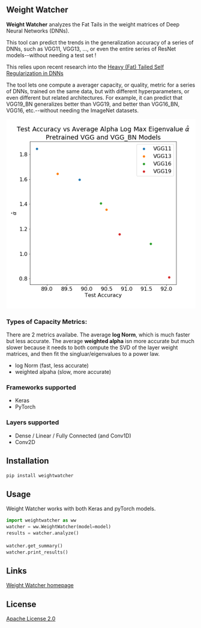 ## Weight Watcher

**Weight Watcher** analyzes the Fat Tails in the  weight matrices of Deep Neural Networks (DNNs).

This tool can predict the trends in the generalization accuracy of a series of DNNs, such as VGG11, VGG13, ...,
or even the entire series of ResNet models--without needing a test set !

This relies upon recent research into the [Heavy (Fat) Tailed Self Regularization in DNNs](https://openreview.net/forum?id=SJeFNoRcFQ)
 
The tool lets one compute a averager capacity, or quality, metric for a series of  DNNs, trained on the same data, but with different hyperparameters, or even different but related architectures. For example, it can predict that VGG19_BN generalizes better than VGG19, and better than VGG16_BN, VGG16, etc.--without needing the ImageNet datasets.


![alt text](https://github.com/CalculatedContent/PredictingTestAccuracies/blob/master/img/vgg-w_alphas.png)


### Types of Capacity Metrics:
There are 2 metrics availabe. The average **log Norm**, which is much faster but less accurate.
The average **weighted alpha** isn more accurate but much slower because it needs to both compute the SVD of the layer weight matrices, and then
fit the singluar/eigenvalues to a power law.

- log Norm (fast, less accurate)
- weighted alpaha (slow, more accurate)


### Frameworks supported

- Keras
- PyTorch


### Layers supported 

- Dense / Linear / Fully Connected (and Conv1D)
- Conv2D




## Installation

```sh
pip install weightwatcher
```

## Usage

Weight Watcher works with both Keras and pyTorch models.

```python
import weightwatcher as ww
watcher = ww.WeightWatcher(model=model)
results = watcher.analyze()

watcher.get_summary()
watcher.print_results()
```

## Links

[Weight Watcher homepage](https://calculationconsulting.com)

## License

[Apache License 2.0](LICENSE)
